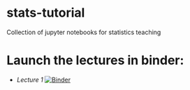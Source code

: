 # stats-tutorial
Collection of jupyter notebooks for statistics teaching

# **Launch the lectures in binder:**

* *Lecture 1* [![Binder](https://mybinder.org/badge_logo.svg)](https://mybinder.org/v2/gh/fastprof-hep/stats-tutorial/main?filepath=lecture1.ipynb)
